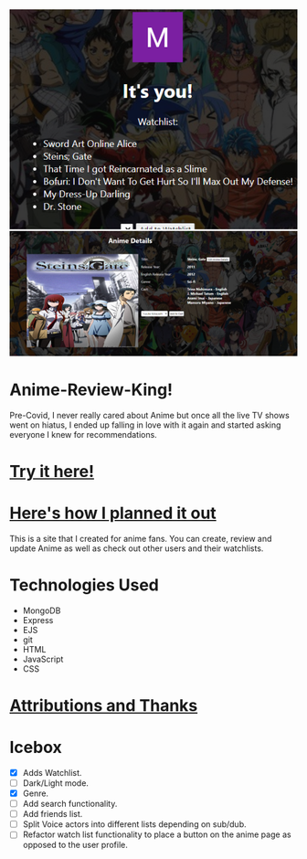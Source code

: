 <img src="./assets/picture2.png">
<img src="./assets/screenshot1.png">

# Anime-Review-King!

Pre-Covid, I never really cared about Anime but once all the live TV shows went on hiatus, I ended up falling in love with it again and started asking everyone I knew for recommendations. 

# [Try it here!](https://anime-review-masters.fly.dev/)

# [Here's how I planned it out](https://trello.com/b/glUQw0ps/review-rave-site#)

This is a site that I created for anime fans. You can create, review and update Anime as well as check out other users and their watchlists. 

# Technologies Used
- MongoDB
- Express
- EJS
- git
- HTML
- JavaScript
- CSS

# [Attributions and Thanks](./attributions.md)

# Icebox 
 - [X] Adds Watchlist.
-  [ ] Dark/Light mode. 
-  [X] Genre.
-  [ ] Add search functionality.
-  [ ] Add friends list. 
-  [ ] Split Voice actors into different lists depending on sub/dub.
-  [ ] Refactor watch list functionality to place a button on the anime page as opposed to the user profile.  